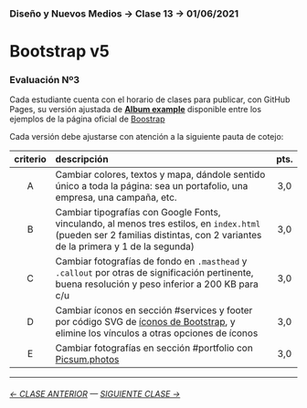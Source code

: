 ### Diseño y Nuevos Medios → Clase 13 → 01/06/2021

# Bootstrap v5

### Evaluación Nº3

Cada estudiante cuenta con el horario de clases para publicar, con GitHub Pages, su versión ajustada de [**Album example**](https://getbootstrap.com/docs/5.1/examples/album/) disponible entre los ejemplos de la página oficial de [Boostrap](https://getbootstrap.com/docs/5.1/examples/)

Cada versión debe ajustarse con atención a la siguiente pauta de cotejo:

| criterio | descripción             | pts. |
|:----:|:----------------------------|:----:|
| A    | Cambiar colores, textos y mapa, dándole sentido único a toda la página: sea un portafolio, una empresa, una campaña, etc. |  3,0 |
| B    | Cambiar tipografías con Google Fonts, vinculando, al menos tres estilos, en `index.html` (pueden ser 2 familias distintas, con 2 variantes de la primera y 1 de la segunda) |  3,0 |
| C    | Cambiar fotografías de fondo en `.masthead` y `.callout` por otras de significación pertinente, buena resolución y peso inferior a 200 KB para c/u  | 3,0 |
| D    | Cambiar íconos en sección #services y footer por código SVG de [íconos de Bootstrap](https://icons.getbootstrap.com/), y elimine los vínculos a otras opciones de íconos |  3,0 |
| E    | Cambiar fotografías en sección #portfolio con [Picsum.photos](https://picsum.photos/)  |  3,0 |


- - - - - - - 

###### [← CLASE ANTERIOR](https://github.com/profesorfaco/dno037-2022/tree/main/clase-12) — [SIGUIENTE CLASE →](https://github.com/profesorfaco/dno037-2022/tree/main/clase-14)
